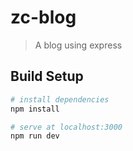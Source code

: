 # zc-blog

> A blog using express

## Build Setup

``` bash
# install dependencies
npm install

# serve at localhost:3000
npm run dev

```

